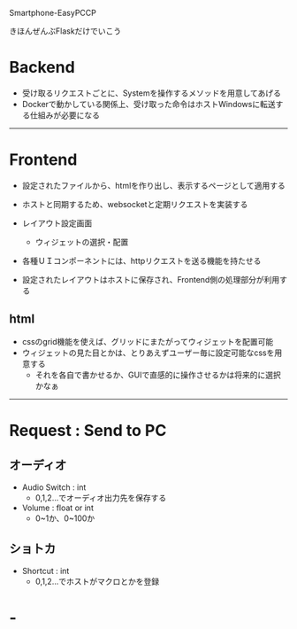 Smartphone-EasyPCCP

きほんぜんぶFlaskだけでいこう

# Backend
- 受け取るリクエストごとに、Systemを操作するメソッドを用意してあげる
- Dockerで動かしている関係上、受け取った命令はホストWindowsに転送する仕組みが必要になる

---

# Frontend
- 設定されたファイルから、htmlを作り出し、表示するページとして適用する

- ホストと同期するため、websocketと定期リクエストを実装する

- レイアウト設定画面
  - ウィジェットの選択・配置
- 各種ＵＩコンポーネントには、httpリクエストを送る機能を持たせる
- 設定されたレイアウトはホストに保存され、Frontend側の処理部分が利用する

## html
- cssのgrid機能を使えば、グリッドにまたがってウィジェットを配置可能
- ウィジェットの見た目とかは、とりあえずユーザー毎に設定可能なcssを用意する
  - それを各自で書かせるか、GUIで直感的に操作させるかは将来的に選択かなぁ






---

# Request : Send to PC


## オーディオ
- Audio Switch : int
  - 0,1,2...でオーディオ出力先を保存する
- Volume : float or int
  - 0~1か、0~100か

## ショトカ
- Shortcut : int
  - 0,1,2...でホストがマクロとかを登録

## 

# -
